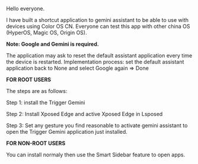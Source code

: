 Hello everyone.

I have built a shortcut application to gemini assistant to be able to use with devices using Color OS CN. Everyone can test this app with other china OS (HyperOS, Magic OS, Origin OS).


**Note: Google and Gemini is required.** 

The application may ask to reset the default assistant application every time the device is restarted. Implementation process: set the default assistant application back to None and select Google again => Done

**FOR ROOT USERS**

The steps are as follows:

Step 1: install the Trigger Gemini

Step 2: Install Xposed Edge and active Xposed Edge in Lsposed

Step 3: Set any gesture you find reasonable to activate gemini assistant to open the Trigger Gemini application just installed.


**FOR NON-ROOT USERS**

You can install normaly then use the Smart Sidebar feature to open apps.

